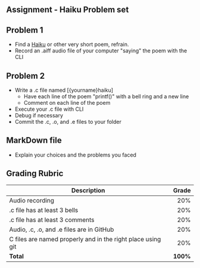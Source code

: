 ## Assignment - Haiku Problem set

## Problem 1
- Find a [Haiku](https://www.poetryfoundation.org/learn/glossary-terms/haiku-or-hokku) or other very short poem, refrain.
- Record an .aiff audio file of your computer "saying" the poem with the CLI

## Problem 2
- Write a .c file named [{yourname}haiku]
	- Have each line of the poem "printf()" with a bell ring and a new line
  - Comment on each line of the poem
- Execute your .c file with CLI
- Debug if necessary
- Commit the .c, .o, and .e files to your folder

## MarkDown file
- Explain your choices and the problems you faced

## Grading Rubric
Description|Grade
---|---:|
Audio recording | 20%
.c file has at least 3 bells | 20%
.c file has at least 3 comments | 20%
Audio, .c, .o, and .e files are in GitHub | 20%
C files are named properly and in the right place using git | 20%
**Total** | **100%**
